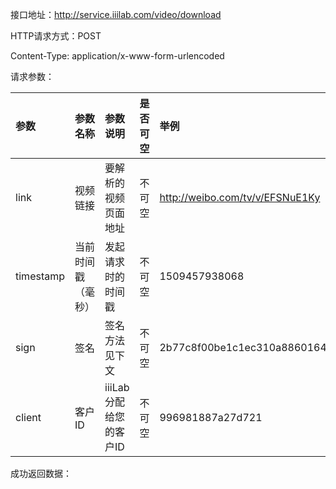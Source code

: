 接口地址：http://service.iiilab.com/video/download

HTTP请求方式：POST

Content-Type: application/x-www-form-urlencoded

请求参数：

参数|参数名称|参数说明|是否可空|举例
:---|:---|:---|:---|:---
link|视频链接|要解析的视频页面地址|不可空|http://weibo.com/tv/v/EFSNuE1Ky
timestamp|当前时间戳（毫秒）|发起请求时的时间戳|不可空|1509457938068
sign|签名|签名方法见下文|不可空|2b77c8f00be1c1ec310a8860164835a6
client|客户ID|iiiLab分配给您的客户ID|不可空|996981887a27d721

成功返回数据：


